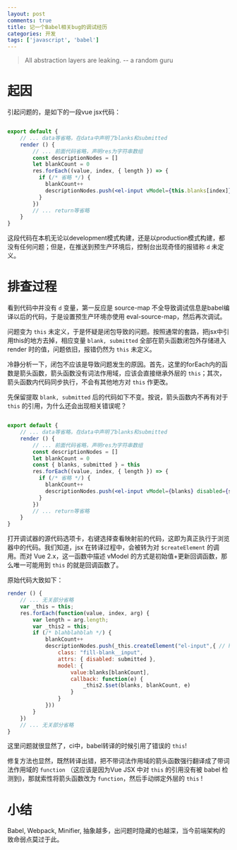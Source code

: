 ```yaml
---
layout: post
comments: true
title: 记一个Babel相关bug的调试经历
categories: 开发
tags: ['javascript', 'babel']
---
```


> All abstraction layers are leaking. -- a random guru

# 起因

引起问题的，是如下的一段vue jsx代码：

```jsx

export default {
	// ... data等省略，在data中声明了blanks和submitted
	render () {
		// ... 前面代码省略，声明res为字符串数组
		const descriptionNodes = []
		let blankCount = 0
		res.forEach((value, index, { length }) => {
		  if (/* 省略 */) {
			blankCount++
			descriptionNodes.push(<el-input vModel={this.blanks[index]} disabled={this.submitted} />)
		  }
		})
		// ... return等省略
	}
}

```

这段代码在本机无论以development模式构建，还是以production模式构建，都没有任何问题；但是，在推送到预生产环境后，控制台出现奇怪的报错称 `d` 未定义。

# 排查过程

看到代码中并没有 `d` 变量，第一反应是 source-map 不全导致调试信息是babel编译以后的代码，于是设置预生产环境亦使用 eval-source-map，然后再次调试。

问题变为 `this` 未定义，于是怀疑是闭包导致的问题。按照通常的套路，把jsx中引用this的地方去掉，相应变量 `blank, submitted` 全部在箭头函数闭包外存储进入 render 时的值，问题依旧，报错仍然为 `this` 未定义。

冷静分析一下，闭包不应该是导致问题发生的原因。首先，这里的forEach内的函数是箭头函数，箭头函数没有词法作用域，应该会直接继承外层的 `this`；其次，箭头函数内代码同步执行，不会有其他地方对 `this` 作更改。

先保留提取 `blank, submitted` 后的代码如下不变。按说，箭头函数内不再有对于 `this` 的引用，为什么还会出现相关错误呢？

```jsx

export default {
	// ... data等省略，在data中声明了blanks和submitted
	render () {
		// ... 前面代码省略，声明res为字符串数组
		const descriptionNodes = []
		let blankCount = 0
		const { blanks, submitted } = this
		res.forEach((value, index, { length }) => {
		  if (/* 省略 */) {
			blankCount++
			descriptionNodes.push(<el-input vModel={blanks} disabled={submitted} />)
		  }
		})
		// ... return等省略
	}
}

```

打开调试器的源代码选项卡，右键选择查看映射前的代码，这即为真正执行于浏览器中的代码。我们知道，jsx 在转译过程中，会被转为对 `$createElement` 的调用。而对 Vue 2.x，这一函数中描述 vModel 的方式是初始值+更新回调函数，那么唯一可能用到 `this` 的就是回调函数了。

原始代码大致如下：

```js
render () {
	// ... 无关部分省略
	var _this = this;
	res.forEach(function(value, index, arg) {
		var length = arg.length;
		var _this2 = this;
		if (/* blahblahblah */) {
			blankCount++
			descriptionNodes.push(_this.createElement("el-input",{ // h 为注入的
				class: "fill-blank__input",
				attrs: { disabled: submitted },
				model: {
					value:blanks[blankCount],
					callback: function(e) {
						_this2.$set(blanks, blankCount, e)
					}
				}
			}))
		}
	})
	// ... 无关部分省略
}
```

这里问题就很显然了，ci中，babel转译的时候引用了错误的 `this`!

修复方法也显然，既然转译出错，把不带词法作用域的箭头函数强行翻译成了带词法作用域的 `function` （这应该是因为Vue JSX 中对 `this` 的引用没有被 babel 检测到)，那就索性将箭头函数改为 `function`，然后手动绑定外层的 `this` !

# 小结

Babel, Webpack, Minifier, 抽象越多，出问题时隐藏的也越深，当今前端架构的致命弱点莫过于此。


